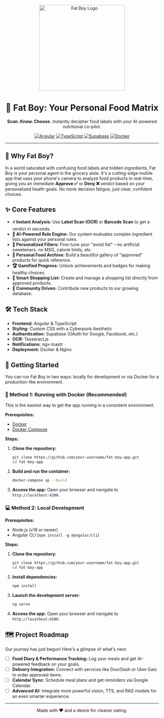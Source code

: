 <p align="center">
  <img src="https://raw.githubusercontent.com/user-attachments/assets/e0a3e2b1-22d1-4b9b-851c-08b021110e4e" alt="Fat Boy Logo" width="280">
</p>

<h1 align="center">🔮 Fat Boy: Your Personal Food Matrix</h1>

<p align="center">
  <strong>Scan. Know. Choose.</strong> Instantly decipher food labels with your AI-powered nutritional co-pilot.
</p>

<p align="center">
  <a href="https://angular.io/" target="_blank"><img src="https://img.shields.io/badge/Angular-DD0031?style=for-the-badge&logo=angular&logoColor=white" alt="Angular"></a>
  <a href="https://www.typescriptlang.org/" target="_blank"><img src="https://img.shields.io/badge/TypeScript-3178C6?style=for-the-badge&logo=typescript&logoColor=white" alt="TypeScript"></a>
  <a href="https://supabase.io/" target="_blank"><img src="https://img.shields.io/badge/Supabase-3ECF8E?style=for-the-badge&logo=supabase&logoColor=white" alt="Supabase"></a>
  <a href="https://www.docker.com/" target="_blank"><img src="https://img.shields.io/badge/Docker-2496ED?style=for-the-badge&logo=docker&logoColor=white" alt="Docker"></a>
</p>

---

## 🚀 Why Fat Boy?

In a world saturated with confusing food labels and hidden ingredients, Fat Boy is your personal agent in the grocery aisle. It's a cutting-edge mobile app that uses your phone's camera to analyze food products in real-time, giving you an immediate **Approve ✅** or **Deny ❌** verdict based on *your* personalized health goals. No more decision fatigue, just clear, confident choices.

## ✨ Core Features

-   **⚡ Instant Analysis:** Use **Label Scan (OCR)** or **Barcode Scan** to get a verdict in seconds.
-   **🧠 AI-Powered Rule Engine:** Our system evaluates complex ingredient lists against your personal rules.
-   **🔧 Personalized Filters:** Fine-tune your "avoid list" – no artificial sweeteners, no MSG, calorie limits, etc.
-   **💾 Personal Food Archive:** Build a beautiful gallery of "approved" products for quick reference.
-   **🏆 Gamified Progress:** Unlock achievements and badges for making healthy choices.
-   **🛒 Smart Shopping List:** Create and manage a shopping list directly from approved products.
-   **🤝 Community Driven:** Contribute new products to our growing database.

## 🛠️ Tech Stack

-   **Frontend:** Angular & TypeScript
-   **Styling:** Custom CSS with a Cyberpunk Aesthetic
-   **Authentication:** Supabase (OAuth for Google, Facebook, etc.)
-   **OCR:** Tesseract.js
-   **Notifications:** ngx-toastr
-   **Deployment:** Docker & Nginx

## 🏁 Getting Started

You can run Fat Boy in two ways: locally for development or via Docker for a production-like environment.

### 🐳 Method 1: Running with Docker (Recommended)

This is the easiest way to get the app running in a consistent environment.

**Prerequisites:**
*   [Docker](https://www.docker.com/get-started)
*   [Docker Compose](https://docs.docker.com/compose/install/)

**Steps:**
1.  **Clone the repository:**
    ```bash
    git clone https://github.com/your-username/fat-boy-app.git
    cd fat-boy-app
    ```
2.  **Build and run the container:**
    ```bash
    docker-compose up --build
    ```
3.  **Access the app:** Open your browser and navigate to `http://localhost:4200`.

### 💻 Method 2: Local Development

**Prerequisites:**
*   Node.js (v18 or newer)
*   Angular CLI (`npm install -g @angular/cli`)

**Steps:**
1.  **Clone the repository:**
    ```bash
    git clone https://github.com/your-username/fat-boy-app.git
    cd fat-boy-app
    ```
2.  **Install dependencies:**
    ```bash
    npm install
    ```
3.  **Launch the development server:**
    ```bash
    ng serve
    ```
4.  **Access the app:** Open your browser and navigate to `http://localhost:4200`.

## 🗺️ Project Roadmap

Our journey has just begun! Here's a glimpse of what's next:

-   [ ] **Food Diary & Performance Tracking:** Log your meals and get AI-powered feedback on your goals.
-   [ ] **Delivery Integration:** Connect with services like DoorDash or Uber Eats to order approved items.
-   [ ] **Calendar Sync:** Schedule meal plans and get reminders via Google Calendar.
-   [ ] **Advanced AI:** Integrate more powerful vision, TTS, and RAG models for an even smarter experience.

---

<p align="center">
Made with ❤️ and a desire for cleaner eating.
</p>